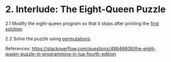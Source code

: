 # 2. Interlude: The Eight-Queen Puzzle

2.1  Modify the eight-queen program so that it stops after printing the [first solution](8queens.lua#L44-70).

2.2 Solve the puzzle using [permutations](8queens.lua#L72-97).

References: <https://stackoverflow.com/questions/48646608/the-eight-queen-puzzle-in-programming-in-lua-fourth-edition>
